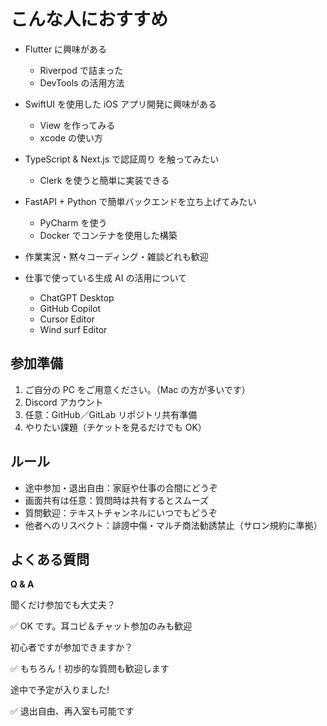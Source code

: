 # こんな人におすすめ

- Flutter に興味がある
  - Riverpod で詰まった
  - DevTools の活用方法
- SwiftUI を使用した iOS アプリ開発に興味がある
  - View を作ってみる
  - xcode の使い方
- TypeScript & Next.js で認証周り を触ってみたい
  - Clerk を使うと簡単に実装できる
- FastAPI + Python で簡単バックエンドを立ち上げてみたい
  - PyCharm を使う
  - Docker でコンテナを使用した構築
- 作業実況・黙々コーディング・雑談どれも歓迎

- 仕事で使っている生成 AI の活用について
  - ChatGPT Desktop
  - GitHub Copilot
  - Cursor Editor
  - Wind surf Editor

## 参加準備

1. ご自分の PC をご用意ください。（Mac の方が多いです）
2. Discord アカウント
3. 任意：GitHub／GitLab リポジトリ共有準備
4. やりたい課題（チケットを見るだけでも OK）

## ルール

- 途中参加・退出自由：家庭や仕事の合間にどうぞ
- 画面共有は任意：質問時は共有するとスムーズ
- 質問歓迎：テキストチャンネルにいつでもどうぞ
- 他者へのリスペクト：誹謗中傷・マルチ商法勧誘禁止（サロン規約に準拠）

## よくある質問

**Q & A**

聞くだけ参加でも大丈夫？

✅ OK です。耳コピ＆チャット参加のみも歓迎

初心者ですが参加できますか？

✅ もちろん！初歩的な質問も歓迎します

途中で予定が入りました!

✅ 退出自由、再入室も可能です
